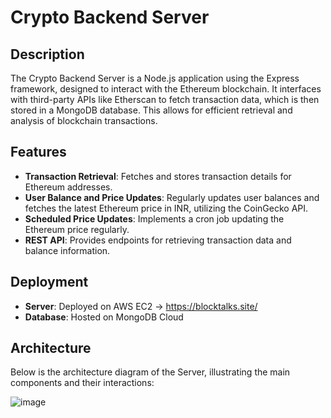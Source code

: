 # Crypto Backend Server

## Description
The Crypto Backend Server is a Node.js application using the Express framework, designed to interact with the Ethereum blockchain. It interfaces with third-party APIs like Etherscan to fetch transaction data, which is then stored in a MongoDB database. This allows for efficient retrieval and analysis of blockchain transactions.

## Features
- **Transaction Retrieval**: Fetches and stores transaction details for Ethereum addresses.
- **User Balance and Price Updates**: Regularly updates user balances and fetches the latest Ethereum price in INR, utilizing the CoinGecko API.
- **Scheduled Price Updates**: Implements a cron job updating the Ethereum price regularly.
- **REST API**: Provides endpoints for retrieving transaction data and balance information.

## Deployment
- **Server**: Deployed on AWS EC2 -> https://blocktalks.site/
- **Database**: Hosted on MongoDB Cloud

## Architecture
Below is the architecture diagram of the Server, illustrating the main components and their interactions:

![image](https://github.com/Yogesh01000100/crypto-backend-server/assets/90953665/d903b58c-9e18-4e21-ab09-eb676f2ec256)
